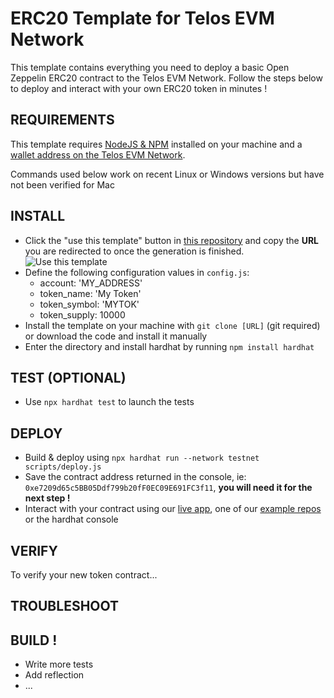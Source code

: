 # ERC20 Template for Telos EVM Network

This template contains everything you need to deploy a basic Open Zeppelin ERC20 contract to the Telos EVM Network. Follow the steps below to deploy and interact with your own ERC20 token in minutes ! 

## REQUIREMENTS

This template requires [NodeJS & NPM](https://docs.npmjs.com/downloading-and-installing-node-js-and-npm) installed on your machine and a [wallet address on the Telos EVM Network](https://www.telos.net?#getting-started).

Commands used below work on recent Linux or Windows versions but have not been verified for Mac

## INSTALL
- Click the "use this template" button in [this repository](https://github.com/telosnetwork/erc20-template) and copy the **URL** you are redirected to once the generation is finished.
![Use this template](https://i.imgur.com/6TB0NaE.jpg)
- Define the following configuration values in `config.js`:
    - account: 'MY_ADDRESS'
    - token_name: 'My Token'
    - token_symbol: 'MYTOK'
    - token_supply: 10000
- Install the template on your machine with `git clone [URL]` (git required) or download the code and install it manually
- Enter the directory and install hardhat by running `npm install hardhat`

## TEST (OPTIONAL)
- Use `npx hardhat test` to launch the tests

## DEPLOY
- Build & deploy using `npx hardhat run --network testnet scripts/deploy.js`
- Save the contract address returned in the console, ie: `0xe7209d65c5BB05Ddf799b20fF0EC09E691FC3f11`, **you will need it for the next step !**
- Interact with your contract using our [live app](https://www.telos.net), one of our [example repos](https://www.github.com/telosnetwork) or the hardhat console

## VERIFY
To verify your new token contract...

## TROUBLESHOOT

## BUILD !
- Write more tests
- Add reflection
- ...
